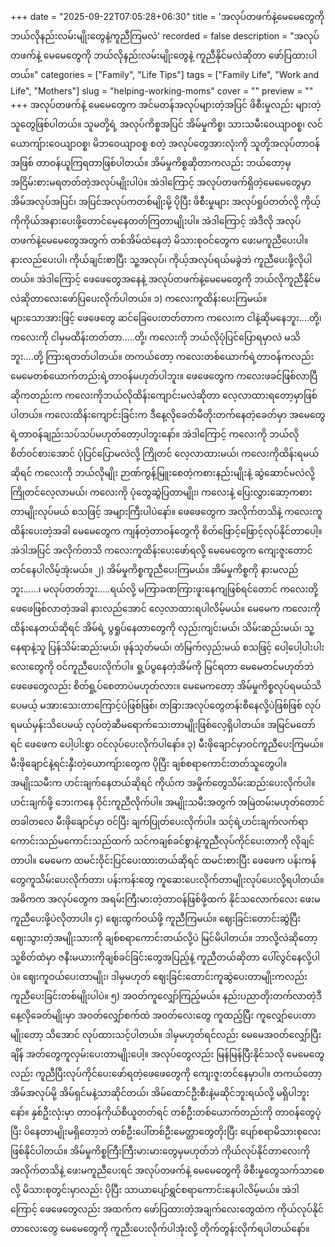 +++
date = "2025-09-22T07:05:28+06:30"
title = 'အလုပ်တဖက်နဲ့မေမေတွေကို ဘယ်လိုနည်းလမ်းမျိုးတွေနဲ့ကူညီကြမလဲ'
recorded = false
description = "အလုပ်တဖက်နဲ့ မေမေတွေကို ဘယ်လိုနည်းလမ်းမျိုးတွေနဲ့ ကူညီနိုင်မလဲဆိုတာ ဖော်ပြထားပါတယ်။"
categories = ["Family", "Life Tips"]
tags = ["Family Life", "Work and Life", "Mothers"]
slug = "helping-working-moms"
cover = ""
preview = ""
+++
အလုပ်တဖက်နဲ့ မေမေတွေက အင်မတန်အလုပ်များတဲ့အပြင် ဖိစီးမှုလည်း များတဲ့သူတွေဖြစ်ပါတယ်။ သူမတို့ရဲ့ အလုပ်ကိစ္စအပြင် အိမ်မှုကိစ္စ၊ သားသမီးဝေယျာဝစ္စ၊ လင်ယောကျ်ားဝေယျာဝစ္စ၊ မိဘဝေယျာဝစ္စ စတဲ့ အလုပ်တွေအားလုံးကို သူတို့အလုပ်တာဝန်အဖြစ် တာဝန်ယူကြရတာဖြစ်ပါတယ်။ အိမ်မှုကိစ္စဆိုတာကလည်း ဘယ်တော့မှ အငြိမ်းစားမရတတ်တဲ့အလုပ်မျိုးပါပဲ။ အဲဒါကြောင့် အလုပ်တဖက်ရှိတဲ့မေမေတွေမှာ အိမ်အလုပ်အပြင်၊ အပြင်အလုပ်ကတစ်မျိုးမို့ ပိုပြီး ဖိစီးမှုများ အလုပ်ရှုပ်တတ်လို့ ကိုယ့်ကိုကိုယ်အနားပေးဖို့တောင်မေ့နေတတ်ကြတာမျိုးပါ။
အဲဒါကြောင့် အဲဒီလို အလုပ်တဖက်နဲ့မေမေတွေအတွက် တစ်အိမ်ထဲနေတဲ့ မိသားစုဝင်တွေက ဖေးမကူညီပေးပါ။ နားလည်ပေးပါ၊ ကိုယ်ချင်းစာပြီး သူ့အလုပ်၊ ကိုယ့်အလုပ်ရယ်မခွဲဘဲ ကူညီပေးဖို့လိုပါတယ်။ အဲဒါကြောင့် ဖေဖေတွေအနေနဲ့ အလုပ်တဖက်နဲ့မေမေတွေကို ဘယ်လိုကူညီနိုင်မလဲဆိုတာလေးဖော်ပြပေးလိုက်ပါတယ်။
၁) ကလေးကူထိန်းပေးကြမယ်။
များသောအားဖြင့် ဖေဖေတွေ ဆင်ခြေပေးတတ်တာက ကလေးက ငါနဲ့ဆိုမနေဘူး….တို့၊ ကလေးကို ငါမှမထိန်းတတ်တာ…..တို့၊ ကလေးကို ဘယ်လိုပုံပြင်ပြောရမှာလဲ မသိဘူး….တို့ ကြားရတတ်ပါတယ်။ တကယ်တော့ ကလေးတစ်ယောက်ရဲ့တာဝန်ကလည်း မေမေတစ်ယောက်တည်းရဲ့တာဝန်မဟုတ်ပါဘူး။ ဖေဖေတွေက ကလေးဖခင်ဖြစ်လာပြီဆိုကတည်းက ကလေးကိုဘယ်လိုထိန်းကျောင်းမလဲဆိုတာ လေ့လာထားရတော့မှာဖြစ်ပါတယ်။ ကလေးထိန်းကျောင်းခြင်းက ဒီနေ့လိုခေတ်မီတိုးတက်နေတဲ့ခေတ်မှာ အမေတွေရဲ့တာဝန်ချည်းသပ်သပ်မဟုတ်တော့ပါဘူးနော်။ အဲဒါကြောင့် ကလေးကို ဘယ်လိုစိတ်ဝင်စားအောင် ပုံပြင်ပြောမလဲလို့ ကြိုတင် လေ့လာထားမယ်၊ ကလေးကိုထိန်းရမယ်ဆိုရင် ကလေးကို ဘယ်လိုမျိုး ဉာဏ်ကွန့်မြူးစေတဲ့ကစားနည်းမျိုးနဲ့ ဆွဲဆောင်မလဲလို့ ကြိုတင်လေ့လာမယ်၊ ကလေးကို ပုံတွေဆွဲပြတာမျိုး၊ ကလေးနဲ့ ပြေးလွှားဆော့ကစားတာမျိုးလုပ်မယ် စသဖြင့် အများကြီးပါပဲနော်။ ဖေဖေတွေက အလိုက်တသိနဲ့ ကလေးကူထိန်းပေးတဲ့အခါ မေမေတွေက ကျန်တဲ့တာဝန်တွေကို စိတ်ဖြောင့်ဖြောင့်လုပ်နိုင်တာပေါ့။ အဲဒါအပြင် အလိုက်တသိ ကလေးကူထိန်းပေးဖော်ရလို့ မေမေတွေက ကျေးဇူးတောင် တင်နေပါလိမ့်အုံးမယ်။
၂) အိမ်မှုကိစ္စကူညီပေးကြမယ်။
အိမ်မှုကိစ္စကို နားမလည်ဘူး……၊ မလုပ်တတ်ဘူး…..ရယ်လို့ မကြာခဏကြားဖူးနေကျဖြစ်ရင်တောင် ကလေးတို့ဖေဖေဖြစ်လာတဲ့အခါ နားလည်အောင် လေ့လာထားရပါလိမ့်မယ်။ မေမေက ကလေးကိုထိန်းနေတယ်ဆိုရင် အိမ်ရဲ့ ပွရှုပ်နေတာတွေကို လှည်းကျင်းမယ်၊ သိမ်းဆည်းမယ်၊ သူ့နေရာနဲ့သူ ပြန်သိမ်းဆည်းမယ်၊ ဖုန်သုတ်မယ်၊ တံမြက်လှည်းမယ် စသဖြင့် ပေါ့ပေါ့ပါးပါးလေးတွေကို ဝင်ကူညီပေးလိုက်ပါ။ ရှု့ပ်ပွနေတဲ့အိမ်ကို မြင်ရတာ မေမေတင်မဟုတ်ဘဲ ဖေဖေတွေလည်း စိတ်ရှု့ပ်စေတာပဲမဟုတ်လား။ မေမေကတော့ အိမ်မှုကိစ္စလုပ်ရမယ်သိပေမယ့် မအားသေးတာကြောင့်ပဲဖြစ်ဖြစ်၊ တခြားအလုပ်တွေတန်းစီနေလို့ပဲဖြစ်ဖြစ် လုပ်ရမယ်မှန်းသိပေမယ့် လုပ်တဲ့ဆီမရောက်သေးတာမျိုးဖြစ်လေ့ရှိပါတယ်။ အမြင်မတော်ရင် ဖေဖေက ပေါ့ပါးစွာ ဝင်လုပ်ပေးလိုက်ပါနော်။
၃) မီးဖိုချောင်မှာဝင်ကူညီပေးကြမယ်။
မီးဖိုချောင်နဲ့ရင်းနှီးတဲ့ယောကျ်ားတွေက ပိုပြီး ချစ်စရာကောင်းတတ်သူတွေပါ။ အမျိုးသမီးက ဟင်းချက်နေတယ်ဆိုရင် ကိုယ်က အမှိုက်တွေသိမ်းဆည်းပေးလိုက်ပါ။ ဟင်းချက်ဖို့ ဘေးကနေ ဝိုင်းကူညီလိုက်ပါ။ အမျိုးသမီးအတွက် အမြဲတမ်းမဟုတ်တောင် တခါတလေ မီးဖိုချောင်မှာ ဝင်ပြီး ချက်ပြုတ်ပေးလိုက်ပါ။ သင့်ရဲ့ဟင်းချက်လက်ရာကောင်းသည်မကောင်းသည်ထက် သင်ကချစ်ခင်စွာနဲ့ကူညီလုပ်ကိုင်ပေးတာကို လိုချင်တာပါ။ မေမေက ထမင်းဝိုင်းပြင်ပေးထားတယ်ဆိုရင် ထမင်းစားပြီး ဖေဖေက ပန်းကန်တွေကူသိမ်းပေးလိုက်တာ၊ ပန်းကန်းတွေ ကူဆေးပေးလိုက်တာမျိုးလုပ်ပေးလို့ရပါတယ်။ အဓိကက အလုပ်တွေက အရမ်းကြီးမားတဲ့တာဝန်ဖြစ်ဖို့ထက် နိုင်သလောက်လေး ဖေးမကူညီပေးဖို့ပဲလိုတာပါ။
၄) ဈေးထွက်ဝယ်ဖို့ ကူညီကြမယ်။
ဈေးခြင်းတောင်းဆွဲပြီး ဈေးသွားတဲ့အမျိုးသားကို ချစ်စရာကောင်းတယ်လို့ပဲ မြင်မိပါတယ်။ ဘာလို့လဲဆိုတော့ သူ့စိတ်ထဲမှာ ဇနီးမယားကိုချစ်ခင်ခြင်းတွေအပြည့်နဲ့ ကူညီတယ်ဆိုတာ ပေါ်လွင်နေလို့ပါပဲ။ ဈေးကူဝယ်ပေးတာမျိုး၊ ဒါမှမဟုတ် ဈေးခြင်းတောင်းကူဆွဲပေးတာမျိုးကလည်း ကူညီပေးခြင်းတစ်မျိုးပါပဲ။
၅) အဝတ်ကူလျှော်ကြည့်မယ်။
နည်းပညာတိုးတက်လာတဲ့ဒီနေ့လိုခေတ်မျိုးမှာ အဝတ်လျှော်စက်ထဲ အဝတ်လေးတွေ ကူထည့်ပြီး ကူလျှော်ပေးတာမျိုးတော့ သိအောင် လုပ်ထားသင့်ပါတယ်။ ဒါမှမဟုတ်ရင်လည်း မေမေအဝတ်လျှော်ပြီးချိန် အတ်တွေကူလှမ်းပေးတာမျိုးပေါ့။ အလုပ်တွေလည်း မြန်မြန်ပြီးနိုင်သလို မေမေတွေလည်း ကူညီပြီးလုပ်ကိုင်ပေးဖော်ရတဲ့ဖေဖေတွေကို ကျေးဇူးတင်နေမှာပါ။
တကယ်တော့ အိမ်အလုပ်မို့ အိမ်ရှင်မနဲ့သာဆိုင်တယ်၊ အိမ်ထောင်ဦးစီးနဲ့မဆိုင်ဘူးရယ်လို့ မရှိပါဘူးနော်။ နှစ်ဦးလုံးမှာ တာဝန်ကိုယ်စီယူတတ်ရင် တစ်ဦးတစ်ယောက်တည်းကို တာဝန်တွေပုံပြီး ပိနေတာမျိုးမရှိတော့ဘဲ တစ်ဦးပေါ်တစ်ဦးမေတ္တာတွေတိုးပြီး ပျော်စရာမိသားစုလေးဖြစ်နိုင်ပါတယ်။ အိမ်မှုကိစ္စကြီးကြီးမားမားတွေမှမဟုတ်ဘဲ ကိုယ်လုပ်နိုင်တာလေးကို အလိုက်တသိနဲ့ ဖေးမကူညီပေးရင် အလုပ်တဖက်နဲ့ မေမေတွေကို ဖိစီးမှုတွေသက်သာစေလို့ မိသားစုတွင်းမှာလည်း ပိုပြီး သာယာပျော်ရွှင်စရာကောင်းနေပါလိမ့်မယ်။
အဲဒါကြောင့် ဖေဖေတွေလည်း အထက်က ဖော်ပြထားတဲ့အချက်လေးတွေထဲက ကိုယ်လုပ်နိုင်တာလေးတွေ မေမေတွေကို ကူညီးပေးလိုက်ပါအုံးလို့ တိုက်တွန်းလိုက်ရပါတယ်နော်။ 